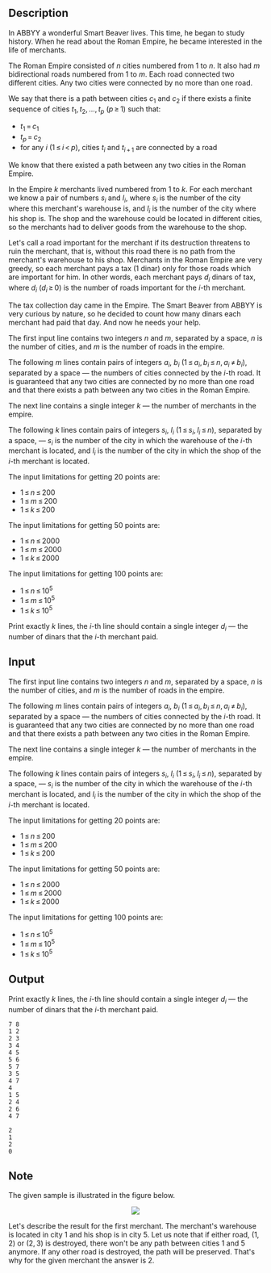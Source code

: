## Description

<div><p>In ABBYY a wonderful Smart Beaver lives. This time, he began to study history. When he read about the Roman Empire, he became interested in the life of merchants.</p><p>The Roman Empire consisted of <span class="tex-span"><i>n</i></span> cities numbered from <span class="tex-span">1</span> to <span class="tex-span"><i>n</i></span>. It also had <span class="tex-span"><i>m</i></span> bidirectional roads numbered from <span class="tex-span">1</span> to <span class="tex-span"><i>m</i></span>. Each road connected two different cities. Any two cities were connected by no more than one road.</p><p>We say that there is a path between cities <span class="tex-span"><i>c</i><sub class="lower-index">1</sub></span> and <span class="tex-span"><i>c</i><sub class="lower-index">2</sub></span> if there exists a finite sequence of cities <span class="tex-span"><i>t</i><sub class="lower-index">1</sub>, <i>t</i><sub class="lower-index">2</sub>, ..., <i>t</i><sub class="lower-index"><i>p</i></sub></span> <span class="tex-span">(<i>p</i> ≥ 1)</span> such that:</p><ul> <li> <span class="tex-span"><i>t</i><sub class="lower-index">1</sub> = <i>c</i><sub class="lower-index">1</sub></span> </li><li> <span class="tex-span"><i>t</i><sub class="lower-index"><i>p</i></sub> = <i>c</i><sub class="lower-index">2</sub></span> </li><li> for any <span class="tex-span"><i>i</i></span> <span class="tex-span">(1 ≤ <i>i</i> &lt; <i>p</i>)</span>, cities <span class="tex-span"><i>t</i><sub class="lower-index"><i>i</i></sub></span> and <span class="tex-span"><i>t</i><sub class="lower-index"><i>i</i> + 1</sub></span> are connected by a road </li></ul><p>We know that there existed a path between any two cities in the Roman Empire.</p><p>In the Empire <span class="tex-span"><i>k</i></span> merchants lived numbered from <span class="tex-span">1</span> to <span class="tex-span"><i>k</i></span>. For each merchant we know a pair of numbers <span class="tex-span"><i>s</i><sub class="lower-index"><i>i</i></sub></span> and <span class="tex-span"><i>l</i><sub class="lower-index"><i>i</i></sub></span>, where <span class="tex-span"><i>s</i><sub class="lower-index"><i>i</i></sub></span> is the number of the city where this merchant's warehouse is, and <span class="tex-span"><i>l</i><sub class="lower-index"><i>i</i></sub></span> is the number of the city where his shop is. The shop and the warehouse could be located in different cities, so the merchants had to deliver goods from the warehouse to the shop.</p><p>Let's call a road <span class="tex-font-style-it">important</span> for the merchant if its destruction threatens to ruin the merchant, that is, without this road there is no path from the merchant's warehouse to his shop. Merchants in the Roman Empire are very greedy, so each merchant pays a tax (1 dinar) only for those roads which are important for him. In other words, each merchant pays <span class="tex-span"><i>d</i><sub class="lower-index"><i>i</i></sub></span> dinars of tax, where <span class="tex-span"><i>d</i><sub class="lower-index"><i>i</i></sub></span> (<span class="tex-span"><i>d</i><sub class="lower-index"><i>i</i></sub> ≥ 0</span>) is the number of roads important for the <span class="tex-span"><i>i</i></span>-th merchant.</p><p>The tax collection day came in the Empire. The Smart Beaver from ABBYY is very curious by nature, so he decided to count how many dinars each merchant had paid that day. And now he needs your help.</p></div><div class="input-specification"><p>The first input line contains two integers <span class="tex-span"><i>n</i></span> and <span class="tex-span"><i>m</i></span>, separated by a space, <span class="tex-span"><i>n</i></span> is the number of cities, and <span class="tex-span"><i>m</i></span> is the number of roads in the empire.</p><p>The following <span class="tex-span"><i>m</i></span> lines contain pairs of integers <span class="tex-span"><i>a</i><sub class="lower-index"><i>i</i></sub></span>, <span class="tex-span"><i>b</i><sub class="lower-index"><i>i</i></sub></span> <span class="tex-span">(1 ≤ <i>a</i><sub class="lower-index"><i>i</i></sub>, <i>b</i><sub class="lower-index"><i>i</i></sub> ≤ <i>n</i>, <i>a</i><sub class="lower-index"><i>i</i></sub> ≠ <i>b</i><sub class="lower-index"><i>i</i></sub>)</span>, separated by a space — the numbers of cities connected by the <span class="tex-span"><i>i</i></span>-th road. It is guaranteed that any two cities are connected by no more than one road and that there exists a path between any two cities in the Roman Empire.</p><p>The next line contains a single integer <span class="tex-span"><i>k</i></span> — the number of merchants in the empire.</p><p>The following <span class="tex-span"><i>k</i></span> lines contain pairs of integers <span class="tex-span"><i>s</i><sub class="lower-index"><i>i</i></sub></span>, <span class="tex-span"><i>l</i><sub class="lower-index"><i>i</i></sub></span> <span class="tex-span">(1 ≤ <i>s</i><sub class="lower-index"><i>i</i></sub>, <i>l</i><sub class="lower-index"><i>i</i></sub> ≤ <i>n</i>)</span>, separated by a space, — <span class="tex-span"><i>s</i><sub class="lower-index"><i>i</i></sub></span> is the number of the city in which the warehouse of the <span class="tex-span"><i>i</i></span>-th merchant is located, and <span class="tex-span"><i>l</i><sub class="lower-index"><i>i</i></sub></span> is the number of the city in which the shop of the <span class="tex-span"><i>i</i></span>-th merchant is located.</p><p>The input limitations for getting 20 points are: </p><ul> <li> <span class="tex-span">1 ≤ <i>n</i> ≤ 200</span> </li><li> <span class="tex-span">1 ≤ <i>m</i> ≤ 200</span> </li><li> <span class="tex-span">1 ≤ <i>k</i> ≤ 200</span> </li></ul><p>The input limitations for getting 50 points are: </p><ul> <li> <span class="tex-span">1 ≤ <i>n</i> ≤ 2000</span> </li><li> <span class="tex-span">1 ≤ <i>m</i> ≤ 2000</span> </li><li> <span class="tex-span">1 ≤ <i>k</i> ≤ 2000</span> </li></ul><p>The input limitations for getting 100 points are: </p><ul> <li> <span class="tex-span">1 ≤ <i>n</i> ≤ 10<sup class="upper-index">5</sup></span> </li><li> <span class="tex-span">1 ≤ <i>m</i> ≤ 10<sup class="upper-index">5</sup></span> </li><li> <span class="tex-span">1 ≤ <i>k</i> ≤ 10<sup class="upper-index">5</sup></span> </li></ul></div><div class="output-specification"><p>Print exactly <span class="tex-span"><i>k</i></span> lines, the <span class="tex-span"><i>i</i></span>-th line should contain a single integer <span class="tex-span"><i>d</i><sub class="lower-index"><i>i</i></sub></span> — the number of dinars that the <span class="tex-span"><i>i</i></span>-th merchant paid.</p></div>

## Input

<p>The first input line contains two integers <span class="tex-span"><i>n</i></span> and <span class="tex-span"><i>m</i></span>, separated by a space, <span class="tex-span"><i>n</i></span> is the number of cities, and <span class="tex-span"><i>m</i></span> is the number of roads in the empire.</p><p>The following <span class="tex-span"><i>m</i></span> lines contain pairs of integers <span class="tex-span"><i>a</i><sub class="lower-index"><i>i</i></sub></span>, <span class="tex-span"><i>b</i><sub class="lower-index"><i>i</i></sub></span> <span class="tex-span">(1 ≤ <i>a</i><sub class="lower-index"><i>i</i></sub>, <i>b</i><sub class="lower-index"><i>i</i></sub> ≤ <i>n</i>, <i>a</i><sub class="lower-index"><i>i</i></sub> ≠ <i>b</i><sub class="lower-index"><i>i</i></sub>)</span>, separated by a space — the numbers of cities connected by the <span class="tex-span"><i>i</i></span>-th road. It is guaranteed that any two cities are connected by no more than one road and that there exists a path between any two cities in the Roman Empire.</p><p>The next line contains a single integer <span class="tex-span"><i>k</i></span> — the number of merchants in the empire.</p><p>The following <span class="tex-span"><i>k</i></span> lines contain pairs of integers <span class="tex-span"><i>s</i><sub class="lower-index"><i>i</i></sub></span>, <span class="tex-span"><i>l</i><sub class="lower-index"><i>i</i></sub></span> <span class="tex-span">(1 ≤ <i>s</i><sub class="lower-index"><i>i</i></sub>, <i>l</i><sub class="lower-index"><i>i</i></sub> ≤ <i>n</i>)</span>, separated by a space, — <span class="tex-span"><i>s</i><sub class="lower-index"><i>i</i></sub></span> is the number of the city in which the warehouse of the <span class="tex-span"><i>i</i></span>-th merchant is located, and <span class="tex-span"><i>l</i><sub class="lower-index"><i>i</i></sub></span> is the number of the city in which the shop of the <span class="tex-span"><i>i</i></span>-th merchant is located.</p><p>The input limitations for getting 20 points are: </p><ul> <li> <span class="tex-span">1 ≤ <i>n</i> ≤ 200</span> </li><li> <span class="tex-span">1 ≤ <i>m</i> ≤ 200</span> </li><li> <span class="tex-span">1 ≤ <i>k</i> ≤ 200</span> </li></ul><p>The input limitations for getting 50 points are: </p><ul> <li> <span class="tex-span">1 ≤ <i>n</i> ≤ 2000</span> </li><li> <span class="tex-span">1 ≤ <i>m</i> ≤ 2000</span> </li><li> <span class="tex-span">1 ≤ <i>k</i> ≤ 2000</span> </li></ul><p>The input limitations for getting 100 points are: </p><ul> <li> <span class="tex-span">1 ≤ <i>n</i> ≤ 10<sup class="upper-index">5</sup></span> </li><li> <span class="tex-span">1 ≤ <i>m</i> ≤ 10<sup class="upper-index">5</sup></span> </li><li> <span class="tex-span">1 ≤ <i>k</i> ≤ 10<sup class="upper-index">5</sup></span> </li></ul>

## Output

<p>Print exactly <span class="tex-span"><i>k</i></span> lines, the <span class="tex-span"><i>i</i></span>-th line should contain a single integer <span class="tex-span"><i>d</i><sub class="lower-index"><i>i</i></sub></span> — the number of dinars that the <span class="tex-span"><i>i</i></span>-th merchant paid.</p>





```input1
7 8
1 2
2 3
3 4
4 5
5 6
5 7
3 5
4 7
4
1 5
2 4
2 6
4 7

```




```output1
2
1
2
0

```



## Note

<p>The given sample is illustrated in the figure below. </p><center> <img class="tex-graphics" src="file://LMRgReiB.png" style="max-width: 100.0%;max-height: 100.0%;"> </center><p>Let's describe the result for the first merchant. The merchant's warehouse is located in city <span class="tex-span">1</span> and his shop is in city <span class="tex-span">5</span>. Let us note that if either road, <span class="tex-span">(1, 2)</span> or <span class="tex-span">(2, 3)</span> is destroyed, there won't be any path between cities <span class="tex-span">1</span> and <span class="tex-span">5</span> anymore. If any other road is destroyed, the path will be preserved. That's why for the given merchant the answer is <span class="tex-span">2</span>.</p>

